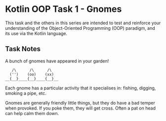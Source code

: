 # Kotlin OOP Task 1 - Gnomes

This task and the others in this series are intended to test and reinforce your understanding of the Object-Oriented Programming (OOP) paradigm, and its use via the Kotlin language.

## Task Notes

A bunch of gnomes have appeared in your garden!

```
   /\      /\      /\
  ('')    (oo)    (xx)
__{__}____{__}____{__}__
```

Each gnome has a particular activity that it specialises in: fishing, digging, smoking a pipe, etc.

Gnomes are generally friendly little things, but they do have a bad temper when provoked. If you poke them, they will get cross. Often a pat on head can help calm them down.
